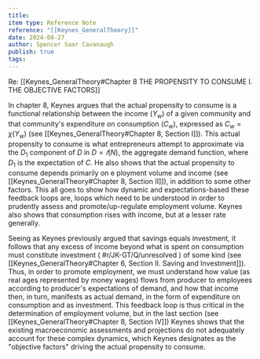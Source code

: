 ```yaml
---
title: 
item type: Reference Note
reference: "[[Keynes_GeneralTheory]]"
date: 2024-08-27
author: Spencer Saar Cavanaugh
publish: true
tags: 
---
```


Re: [[Keynes_GeneralTheory#Chapter 8 THE PROPENSITY TO CONSUME I. THE OBJECTIVE FACTORS]]

In chapter 8, Keynes argues that the actual propensity to consume is a functional relationship between the income ($Y_w$) of a given community and that community's expenditure on consumption ($C_w$), expressed as $C_w = χ(Y_w)$ (see [[Keynes_GeneralTheory#Chapter 8, Section I]]). This actual propensity to consume is what entrepreneurs attempt to approximate via the $D_1$ component of $D$ in $D = 𝑓(N)$, the aggregate demand function, where $D_1$ is the expectation of $C$. He also shows that the actual propensity to consume depends primarily on e ployment volume and income (see [[Keynes_GeneralTheory#Chapter 8, Section II]]), in addition to some other factors. This all goes to show how dynamic and expectations-based these feedback loops are, loops which need to be understood in order to prudently assess and promote/up-regulate employment volume. Keynes also shows that consumption rises with income, but at a lesser rate generally. 

Seeing as Keynes previously argued that savings equals investment, it follows that any excess of income beyond what is spent on consumption must constitute investment ( #r/JK-GT/Q/unresolved ) of some kind (see [[Keynes_GeneralTheory#Chapter 6, Section II. Saving and Investment]]). Thus, in order to promote employment, we must understand how value (as real ages represented by money wages) flows from producer to employees according to producer's expectations of demand, and how that income then, in turn, manifests as actual demand, in the form of expenditure on consumption and as investment. This feedback loop is thus critical in the determination of employment volume, but in the last section (see [[Keynes_GeneralTheory#Chapter 8, Section IV]]) Keynes shows that the existing macroeconomic assessments and projections do not adequately account for these complex dynamics, which Keynes designates as the "objective factors" driving the actual propensity to consume.